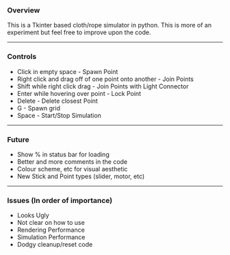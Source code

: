 ### Overview
This is a Tkinter based cloth/rope simulator in python. This is more of an experiment but feel free to improve upon the code.

------------


### Controls
- Click in empty space - Spawn Point
- Right click and drag off of one point onto another - Join Points
- Shift while right click drag - Join Points with Light Connector
- Enter while hovering over point - Lock Point
- Delete - Delete closest Point
- G - Spawn grid
- Space - Start/Stop Simulation

------------



### Future
- Show % in status bar for loading
- Better and more comments in the code
- Colour scheme, etc for visual aesthetic
- New Stick and Point types (slider, motor, etc)
------------


### Issues (In order of importance)
- Looks Ugly
- Not clear on how to use
- Rendering Performance
- Simulation Performance
- Dodgy cleanup/reset code
